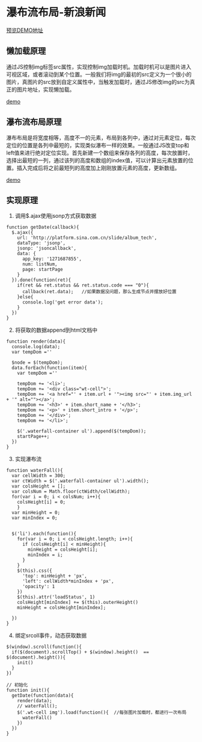 # 瀑布流布局-新浪新闻

[预览DEMO地址](https://maxyandd.github.io/waterfall-sinanews/index.html)

## 懒加载原理

通过JS控制img标签src属性，实现控制img加载时机。加载时机可以是图片进入可视区域，或者滚动到某个位置。一般我们将img的最初的src定义为一个很小的图片，真图片的src放到自定义属性中，当触发加载时，通过JS修改img的src为真正的图片地址，实现懒加载。

[demo](http://js.jirengu.com/tefac)

## 瀑布流布局原理

瀑布布局是将宽度相等，高度不一的元素，布局到各列中，通过对元素定位，每次定位的位置是各列中最短的，实现类似瀑布一样的效果。一般通过JS改变top和left值来进行绝对定位实现。首先新建一个数组来保存各列的高度，每次放置时，选择出最短的一列，通过该列的高度和数组的index值，可以计算出元素放置的位置。插入完成后将之前最短列的高度加上刚刚放置元素的高度，更新数组。

[demo](https://maxyandd.github.io/web-preview/%E7%80%91%E5%B8%83%E6%B5%81%E5%B8%83%E5%B1%80%E5%AE%9E%E7%8E%B0/index.html)

## 实现原理



1. 调用$.ajax使用jsonp方式获取数据

```
function getDate(callback){
  $.ajax({
    url: 'http://platform.sina.com.cn/slide/album_tech',
    dataType: 'jsonp',
    jsonp: 'jsoncallback',
    data: {
      app_key: '1271687855',
      num: listNum,
      page: startPage
    }
  }).done(function(ret){
    if(ret && ret.status && ret.status.code === "0"){
      callback(ret.data);   //如果数据没问题，那么生成节点并摆放好位置
    }else{
      console.log('get error data');
    }
  })
}
```
2. 将获取的数据append到html文档中
```
function render(data){
  console.log(data);
  var tempDom =''

  $node = $(tempDom);
  data.forEach(function(item){
    var tempDom =''

    tempDom += '<li>';
    tempDom += '<div class="wt-cell">';
    tempDom += '<a href="' + item.url + '"><img src="' + item.img_url + '" alt=""></a>';
    tempDom += '<h3>' + item.short_name + '</h3>';
    tempDom += '<p>' + item.short_intro + '</p>';
    tempDom += '</div>';
    tempDom += '</li>';

    $('.waterfall-container ul').append($(tempDom));
    startPage++;
  })
}

```

3. 实现瀑布流

```
function waterFall(){
  var cellWidth = 300;
  var ctWidth = $('.waterfall-container ul').width();
  var colsHeight = [];
  var colsNum = Math.floor(ctWidth/cellWidth);
  for(var i = 0; i < colsNum; i++){
    colsHeight[i] = 0;
    }
  var minHeight = 0;
  var minIndex = 0;


  $('li').each(function(){
    for(var i = 0; i < colsHeight.length; i++){
      if (colsHeight[i] < minHeight){
        minHeight = colsHeight[i];
        minIndex = i;
      }
    }
    $(this).css({
      'top': minHeight + 'px',
      'left': cellWidth*minIndex + 'px',
      'opacity': 1
    })
    $(this).attr('loadStatus', 1)
    colsHeight[minIndex] += $(this).outerHeight()
    minHeight = colsHeight[minIndex];
    
  })
}
```
4. 绑定srcoll事件，动态获取数据
```
$(window).scroll(function(){
  if($(document).scrollTop() + $(window).height()  == $(document).height()){
    init()
  }
})

// 初始化
function init(){
  getDate(function(data){
    render(data);
    // waterFall();
    $('.wt-cell img').load(function(){  //每张图片加载时，都进行一次布局
      waterFall()
    })
  })
}
```